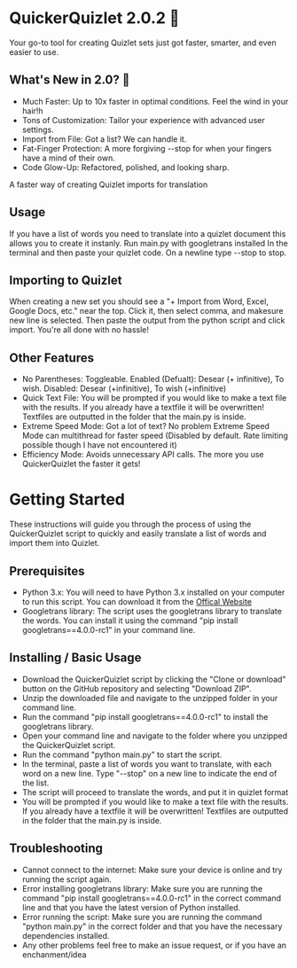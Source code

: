 # QuickerQuizlet 2.0.2 🚀
Your go-to tool for creating Quizlet sets just got faster, smarter, and even easier to use.

## What's New in 2.0? 🎉
- Much Faster: Up to 10x faster in optimal conditions. Feel the wind in your hair!h
- Tons of Customization: Tailor your experience with advanced user settings.
- Import from File: Got a list? We can handle it.
- Fat-Finger Protection: A more forgiving --stop for when your fingers have a mind of their own.
- Code Glow-Up: Refactored, polished, and looking sharp.

A faster way of creating Quizlet imports for translation

## Usage
If you have a list of words you need to translate into a quizlet document this allows you to create it instanly. Run main.py with googletrans installed In the terminal and then paste your quizlet code. On a newline type --stop to stop.

## Importing to Quizlet
When creating a new set you should see a "+ Import from Word, Excel, Google Docs, etc." near the top. Click it, then select comma, and makesure new line is selected. Then paste the output from the python script and click import. You're all done with no hassle! 

## Other Features
- No Parentheses: Toggleable. Enabled (Defualt): Desear (+ infinitive), To wish.  Disabled: Desear (+infinitive), To wish (+infinitive)
- Quick Text File: You will be prompted if you would like to make a text file with the results. If you already have a textfile it will be overwritten! Textfiles are outputted in the folder that the main.py is inside.
- Extreme Speed Mode: Got a lot of text? No problem Extreme Speed Mode can multithread for faster speed (Disabled by default. Rate limiting possible though I have not encountered it)
- Efficiency Mode: Avoids unnecessary API calls. The more you use QuickerQuizlet the faster it gets! 


# Getting Started

These instructions will guide you through the process of using the QuickerQuizlet script to quickly and easily translate a list of words and import them into Quizlet.

## Prerequisites
- Python 3.x: You will need to have Python 3.x installed on your computer to run this script. You can download it from the [Offical Website](https://www.python.org "Python Site")
- Googletrans library: The script uses the googletrans library to translate the words. You can install it using the command "pip install googletrans==4.0.0-rc1" in your command line.

## Installing / Basic Usage
- Download the QuickerQuizlet script by clicking the "Clone or download" button on the GitHub repository and selecting "Download ZIP".
- Unzip the downloaded file and navigate to the unzipped folder in your command line.
- Run the command "pip install googletrans==4.0.0-rc1" to install the googletrans library.
- Open your command line and navigate to the folder where you unzipped the QuickerQuizlet script.
- Run the command "python main.py" to start the script.
- In the terminal, paste a list of words you want to translate, with each word on a new line. Type "--stop" on a new line to indicate the end of the list.
- The script will proceed to translate the words, and put it in quizlet format
- You will be prompted if you would like to make a text file with the results. If you already have a textfile it will be overwritten! Textfiles are outputted in the folder that the main.py is inside.

## Troubleshooting
- Cannot connect to the internet: Make sure your device is online and try running the script again.
- Error installing googletrans library: Make sure you are running the command "pip install googletrans==4.0.0-rc1" in the correct command line and that you have the latest version of Python installed.
- Error running the script: Make sure you are running the command "python main.py" in the correct folder and that you have the necessary dependencies installed.
- Any other problems feel free to make an issue request, or if you have an enchanment/idea
